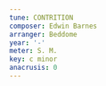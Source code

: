 ```yaml
---
tune: CONTRITION
composer: Edwin Barnes
arranger: Beddome
year: '-'
meter: S. M.
key: c minor
anacrusis: 0
---
```

